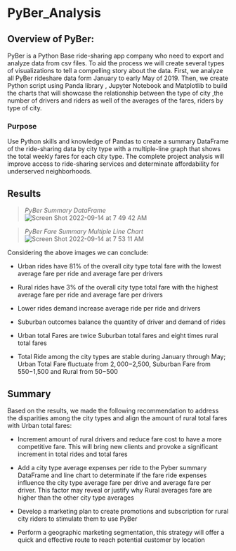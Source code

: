 # PyBer_Analysis

## Overview of PyBer:

PyBer is a Python Base ride-sharing app company who need to export and analyze data from csv files. To aid the process we will create several types of visualizations to tell a compelling story about the data. First, we analyze all PyBer rideshare data form January to early May of 2019. Then, we create Python script using Panda library , Jupyter Notebook and Matplotlib to build the charts that will showcase the relationship between the type of city ,the number of drivers and riders as well of the averages of the fares, riders by type of city. 

### Purpose

Use Python skills and knowledge of Pandas to create a summary DataFrame of the ride-sharing data by city type with a multiple-line graph that shows the total weekly fares for each city type. The complete project analysis will improve access to ride-sharing services and determinate affordability for underserved neighborhoods.



## Results

> *PyBer Summary DataFrame*
![Screen Shot 2022-09-14 at 7 49 42 AM](https://user-images.githubusercontent.com/110786136/190158504-7304927a-163a-46a7-ab66-bc16f73905c1.png)

> *PyBer Fare Summary Multiple Line Chart*
![Screen Shot 2022-09-14 at 7 53 11 AM](https://user-images.githubusercontent.com/110786136/190159316-e56e0d9c-ead7-4105-bda4-e5ec72128381.png)


Considering the above images we can conclude:

- Urban rides have 81% of the overall city type total fare with the lowest average fare per ride and average fare per drivers

- Rural rides have 3% of the overall city type total fare with the highest average fare per ride and average fare per drivers

- Lower rides demand increase average ride per ride and drivers

- Suburban outcomes balance the quantity of driver and demand of rides

- Urban total Fares are twice Suburban total fares and eight times rural total fares

- Total Ride among the city types are stable during January through May; Urban Total Fare fluctuate from $2,000-$2,500, Suburban Fare from $550-$1,500 and Rural from $50-$500


## Summary

Based on the results, we made the following recommendation to address the disparities among the city types and align the amount of rural total fares with Urban total fares:

- Increment amount of rural drivers and reduce fare cost to have a more competitive fare. This will bring new clients and provoke a significant increment in total rides and total fares

- Add a city type average expenses per ride to the Pyber summary DataFrame and line chart to determinate if the fare ride expenses influence the city type average fare per drive and average fare per driver. This factor may reveal or justify why Rural averages fare are higher than the other city type averages

- Develop a marketing plan to create promotions and subscription for rural city riders to stimulate them to use PyBer

- Perform a geographic marketing segmentation, this strategy will offer a quick and effective route to reach potential customer by location
